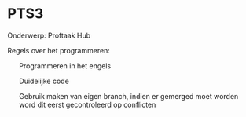 # PTS3

Onderwerp: Proftaak Hub


Regels over het programmeren:
 
 <ul>Programmeren in het engels</ul>
 <ul>Duidelijke code</ul>
 <ul>Gebruik maken van eigen branch, indien er gemerged moet worden word dit eerst gecontroleerd op conflicten</ul>
 
